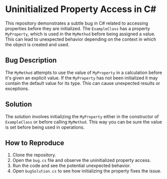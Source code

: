 # Uninitialized Property Access in C#

This repository demonstrates a subtle bug in C# related to accessing properties before they are initialized. The `ExampleClass` has a property `MyProperty`, which is used in the `MyMethod` before being assigned a value. This can lead to unexpected behavior depending on the context in which the object is created and used.

## Bug Description
The `MyMethod` attempts to use the value of `MyProperty` in a calculation before it's given an explicit value. If the `MyProperty` has not been initialized it may contain the default value for its type. This can cause unexpected results or exceptions.

## Solution
The solution involves initializing the `MyProperty` either in the constructor of `ExampleClass` or before calling `MyMethod`. This way you can be sure the value is set before being used in operations.

## How to Reproduce
1. Clone the repository.
2. Open the `bug.cs` file and observe the uninitialized property access.
3. Run the code and see the potential unexpected behavior.
4. Open `bugSolution.cs` to see how initializing the property fixes the issue.
